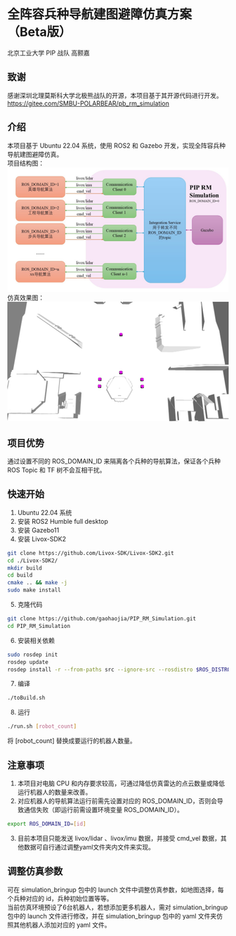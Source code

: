 # 全阵容兵种导航建图避障仿真方案（Beta版）
北京工业大学 PIP 战队 高颢嘉

## 致谢
感谢深圳北理莫斯科大学北极熊战队的开源，本项目基于其开源代码进行开发。\
https://gitee.com/SMBU-POLARBEAR/pb_rm_simulation

## 介绍
本项目基于 Ubuntu 22.04 系统，使用 ROS2 和 Gazebo 开发，实现全阵容兵种导航建图避障仿真。\
项目结构图：
![项目结构图](/docs/Structure.jpg)
仿真效果图：
![仿真效果图](/docs/gazebo.png)

## 项目优势
通过设置不同的 ROS_DOMAIN_ID 来隔离各个兵种的导航算法，保证各个兵种 ROS Topic 和 TF 树不会互相干扰。

## 快速开始
1. Ubuntu 22.04 系统
2. 安装 ROS2 Humble full desktop
3. 安装 Gazebo11
4. 安装 Livox-SDK2
```bash
git clone https://github.com/Livox-SDK/Livox-SDK2.git
cd ./Livox-SDK2/
mkdir build
cd build
cmake .. && make -j
sudo make install
```
5. 克隆代码
```bash
git clone https://github.com/gaohaojia/PIP_RM_Simulation.git
cd PIP_RM_Simulation
```
6. 安装相关依赖
```bash
sudo rosdep init
rosdep update
rosdep install -r --from-paths src --ignore-src --rosdistro $ROS_DISTRO -y
```
7. 编译
```bash
./toBuild.sh
```
8. 运行
```bash
./run.sh [robot_count]
```
将 [robot_count] 替换成要运行的机器人数量。

## 注意事项
1. 本项目对电脑 CPU 和内存要求较高，可通过降低仿真雷达的点云数量或降低运行机器人的数量来改善。
2. 对应机器人的导航算法运行前需先设置对应的 ROS_DOMAIN_ID，否则会导致通信失败（即运行前需设置环境变量 ROS_DOMAIN_ID）。
```bash
export ROS_DOMAIN_ID=[id]
```
3. 目前本项目只能发送 livox/lidar 、livox/imu 数据，并接受 cmd_vel 数据，其他数据可自行通过调整yaml文件夹内文件来实现。

## 调整仿真参数
可在 simulation_bringup 包中的 launch 文件中调整仿真参数，如地图选择，每个兵种对应的 id，兵种初始位置等等。\
当前仿真环境预设了6台机器人，若想添加更多机器人，需对 simulation_bringup 包中的 launch 文件进行修改，并在 simulation_bringup 包中的 yaml 文件夹仿照其他机器人添加对应的 yaml 文件。